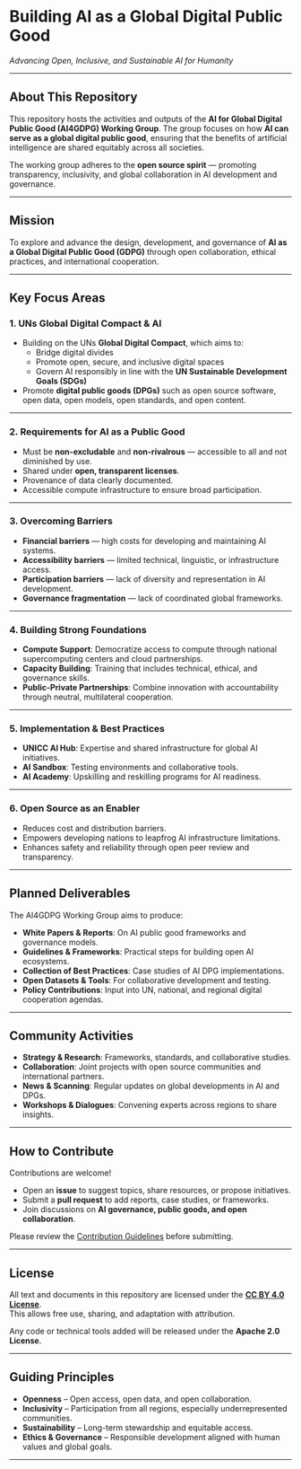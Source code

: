 # Building AI as a Global Digital Public Good  
*Advancing Open, Inclusive, and Sustainable AI for Humanity*  

---

## About This Repository  
This repository hosts the activities and outputs of the **AI for Global Digital Public Good (AI4GDPG) Working Group**.  The group focuses on how **AI can serve as a global digital public good**, ensuring that the benefits of artificial intelligence are shared equitably across all societies.  

The working group adheres to the **open source spirit** — promoting transparency, inclusivity, and global collaboration in AI development and governance.  

---

## Mission  
To explore and advance the design, development, and governance of **AI as a Global Digital Public Good (GDPG)** through open collaboration, ethical practices, and international cooperation.  

---

## Key Focus Areas  

### 1. UNs Global Digital Compact & AI  
- Building on the UNs **Global Digital Compact**, which aims to:  
  - Bridge digital divides  
  - Promote open, secure, and inclusive digital spaces  
  - Govern AI responsibly in line with the **UN Sustainable Development Goals (SDGs)**  
- Promote **digital public goods (DPGs)** such as open source software, open data, open models, open standards, and open content.  

---

### 2. Requirements for AI as a Public Good  
- Must be **non-excludable** and **non-rivalrous** — accessible to all and not diminished by use.  
- Shared under **open, transparent licenses**.  
- Provenance of data clearly documented.  
- Accessible compute infrastructure to ensure broad participation.  

---

### 3. Overcoming Barriers  
- **Financial barriers** — high costs for developing and maintaining AI systems.  
- **Accessibility barriers** — limited technical, linguistic, or infrastructure access.  
- **Participation barriers** — lack of diversity and representation in AI development.  
- **Governance fragmentation** — lack of coordinated global frameworks.  

---

### 4. Building Strong Foundations  
- **Compute Support**: Democratize access to compute through national supercomputing centers and cloud partnerships.  
- **Capacity Building**: Training that includes technical, ethical, and governance skills.  
- **Public-Private Partnerships**: Combine innovation with accountability through neutral, multilateral cooperation.  

---

### 5. Implementation & Best Practices  
- **UNICC AI Hub**: Expertise and shared infrastructure for global AI initiatives.  
- **AI Sandbox**: Testing environments and collaborative tools.  
- **AI Academy**: Upskilling and reskilling programs for AI readiness.  

---

### 6. Open Source as an Enabler  
- Reduces cost and distribution barriers.  
- Empowers developing nations to leapfrog AI infrastructure limitations.  
- Enhances safety and reliability through open peer review and transparency.  

---

## Planned Deliverables  
The AI4GDPG Working Group aims to produce:  
- **White Papers & Reports**: On AI public good frameworks and governance models.  
- **Guidelines & Frameworks**: Practical steps for building open AI ecosystems.  
- **Collection of Best Practices**: Case studies of AI DPG implementations.  
- **Open Datasets & Tools**: For collaborative development and testing.  
- **Policy Contributions**: Input into UN, national, and regional digital cooperation agendas.  

---

## Community Activities  
- **Strategy & Research**: Frameworks, standards, and collaborative studies.  
- **Collaboration**: Joint projects with open source communities and international partners.  
- **News & Scanning**: Regular updates on global developments in AI and DPGs.  
- **Workshops & Dialogues**: Convening experts across regions to share insights.  

---

## How to Contribute  
Contributions are welcome!  
- Open an **issue** to suggest topics, share resources, or propose initiatives.  
- Submit a **pull request** to add reports, case studies, or frameworks.  
- Join discussions on **AI governance, public goods, and open collaboration**.  

Please review the [Contribution Guidelines](CONTRIBUTING.md) before submitting.  

---

## License  
All text and documents in this repository are licensed under the **[CC BY 4.0 License](https://creativecommons.org/licenses/by/4.0/)**.  
This allows free use, sharing, and adaptation with attribution.  

Any code or technical tools added will be released under the **Apache 2.0 License**.  

---

## Guiding Principles  
- **Openness** – Open access, open data, and open collaboration.  
- **Inclusivity** – Participation from all regions, especially underrepresented communities.  
- **Sustainability** – Long-term stewardship and equitable access.  
- **Ethics & Governance** – Responsible development aligned with human values and global goals.  

---
